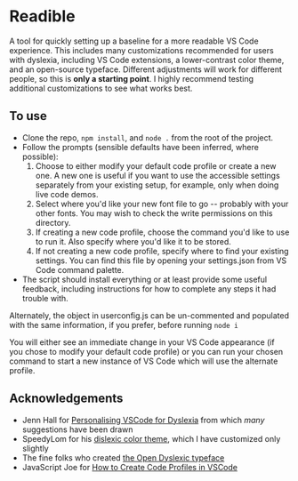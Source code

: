 # Readible

A tool for quickly setting up a baseline for a more readable VS Code experience. This includes many customizations recommended for users with dyslexia, including VS Code extensions, a lower-contrast color theme, and an open-source typeface. Different adjustments will work for different people, so this is **only a starting point**. I highly recommend testing additional customizations to see what works best.

## To use
- Clone the repo, `npm install`, and `node .` from the root of the project.
- Follow the prompts (sensible defaults have been inferred, where possible):
  1. Choose to either modify your default code profile or create a new one. A new one is useful if you want to use the accessible settings separately from your existing setup, for example, only when doing live code demos.
  2. Select where you'd like your new font file to go -- probably with your other fonts. You may wish to check the write permissions on this directory.
  3. If creating a new code profile, choose the command you'd like to use to run it. Also specify where you'd like it to be stored.
  4. If not creating a new code profile, specify where to find your existing settings. You can find this file by opening your settings.json from VS Code command palette.
- The script should install everything or at least provide some useful feedback, including instructions for how to complete any steps it had trouble with.

Alternately, the object in userconfig.js can be un-commented and populated with the same information, if you prefer, before running `node i`

You will either see an immediate change in your VS Code appearance (if you chose to modify your default code profile) or you can run your chosen command to start a new instance of VS Code which will use the alternate profile.

## Acknowledgements
- Jenn Hall for [Personalising VSCode for Dyslexia](https://jenn-hall.medium.com/personalising-vscode-for-dyslexia-60aac1a36b4d) from which _many_ suggestions have been drawn
- SpeedyLom for his [dislexic color theme](https://github.com/SpeedyLom/dislexic-vscode), which I have customized only slightly
- The fine folks who created [the Open Dyslexic typeface](https://www.opendyslexic.org/)
- JavaScript Joe for [How to Create Code Profiles in VSCode](https://www.freecodecamp.org/news/how-to-create-code-profiles-in-vscode/)
